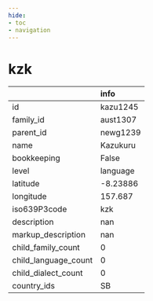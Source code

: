 ```yaml
---
hide:
- toc
- navigation
---
```

# kzk
|                      | info     |
|:---------------------|:---------|
| id                   | kazu1245 |
| family_id            | aust1307 |
| parent_id            | newg1239 |
| name                 | Kazukuru |
| bookkeeping          | False    |
| level                | language |
| latitude             | -8.23886 |
| longitude            | 157.687  |
| iso639P3code         | kzk      |
| description          | nan      |
| markup_description   | nan      |
| child_family_count   | 0        |
| child_language_count | 0        |
| child_dialect_count  | 0        |
| country_ids          | SB       |
